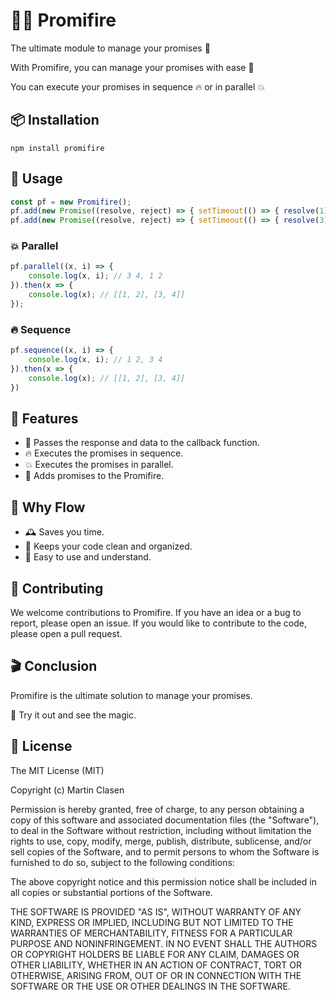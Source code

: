 # 👩‍🚒 Promifire

The ultimate module to manage your promises 💪


With Promifire, you can manage your promises with ease 🙌

You can execute your promises in sequence 🔥 or in parallel 💥
 
 ## 📦 Installation
```shell
npm install promifire
```

## 🔧 Usage
```js
const pf = new Promifire();
pf.add(new Promise((resolve, reject) => { setTimeout(() => { resolve(1) }, 1500) }), 2);
pf.add(new Promise((resolve, reject) => { setTimeout(() => { resolve(3) }, 1000) }), 4);
```

### 💥 Parallel
```js
pf.parallel((x, i) => {
    console.log(x, i); // 3 4, 1 2
}).then(x => {
    console.log(x); // [[1, 2], [3, 4]]
});
```

### 🔥 Sequence
```js
pf.sequence((x, i) => {
    console.log(x, i); // 1 2, 3 4
}).then(x => {
    console.log(x); // [[1, 2], [3, 4]]
})
```

## 🎉 Features
- 🎉 Passes the response and data to the callback function.
- 🔥 Executes the promises in sequence.
- 💥 Executes the promises in parallel.
- 💪 Adds promises to the Promifire.

## 🤔 Why Flow 
- 🕰️ Saves you time.
- 🧹 Keeps your code clean and organized.
- 🧠 Easy to use and understand.

## 🤝 Contributing
We welcome contributions to Promifire. If you have an idea or a bug to report, please open an issue. If you would like to contribute to the code, please open a pull request.

## 🎬 Conclusion
Promifire is the ultimate solution to manage your promises.

🔮 Try it out and see the magic.
## 📄 License
The MIT License (MIT)

Copyright (c) Martin Clasen

Permission is hereby granted, free of charge, to any person obtaining a copy of this software and associated documentation files (the "Software"), to deal in the Software without restriction, including without limitation the rights to use, copy, modify, merge, publish, distribute, sublicense, and/or sell copies of the Software, and to permit persons to whom the Software is furnished to do so, subject to the following conditions:

The above copyright notice and this permission notice shall be included in all copies or substantial portions of the Software.

THE SOFTWARE IS PROVIDED "AS IS", WITHOUT WARRANTY OF ANY KIND, EXPRESS OR IMPLIED, INCLUDING BUT NOT LIMITED TO THE WARRANTIES OF MERCHANTABILITY, FITNESS FOR A PARTICULAR PURPOSE AND NONINFRINGEMENT. IN NO EVENT SHALL THE AUTHORS OR COPYRIGHT HOLDERS BE LIABLE FOR ANY CLAIM, DAMAGES OR OTHER LIABILITY, WHETHER IN AN ACTION OF CONTRACT, TORT OR OTHERWISE, ARISING FROM, OUT OF OR IN CONNECTION WITH THE SOFTWARE OR THE USE OR OTHER DEALINGS IN THE SOFTWARE.

